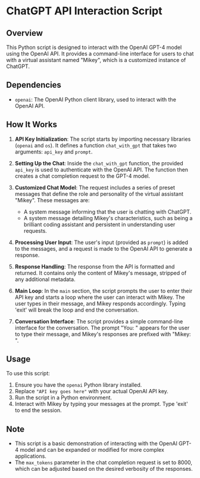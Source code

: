 # ChatGPT API Interaction Script

## Overview

This Python script is designed to interact with the OpenAI GPT-4 model using the OpenAI API. It provides a command-line interface for users to chat with a virtual assistant named "Mikey", which is a customized instance of ChatGPT.

## Dependencies

- `openai`: The OpenAI Python client library, used to interact with the OpenAI API.

## How It Works

1. **API Key Initialization**: The script starts by importing necessary libraries (`openai` and `os`). It defines a function `chat_with_gpt` that takes two arguments: `api_key` and `prompt`.

2. **Setting Up the Chat**: Inside the `chat_with_gpt` function, the provided `api_key` is used to authenticate with the OpenAI API. The function then creates a chat completion request to the GPT-4 model.

3. **Customized Chat Model**: The request includes a series of preset messages that define the role and personality of the virtual assistant "Mikey". These messages are:
    - A system message informing that the user is chatting with ChatGPT.
    - A system message detailing Mikey's characteristics, such as being a brilliant coding assistant and persistent in understanding user requests.

4. **Processing User Input**: The user's input (provided as `prompt`) is added to the messages, and a request is made to the OpenAI API to generate a response.

5. **Response Handling**: The response from the API is formatted and returned. It contains only the content of Mikey's message, stripped of any additional metadata.

6. **Main Loop**: In the `main` section, the script prompts the user to enter their API key and starts a loop where the user can interact with Mikey. The user types in their message, and Mikey responds accordingly. Typing 'exit' will break the loop and end the conversation.

7. **Conversation Interface**: The script provides a simple command-line interface for the conversation. The prompt "You: " appears for the user to type their message, and Mikey's responses are prefixed with "Mikey: ".

## Usage

To use this script:
1. Ensure you have the `openai` Python library installed.
2. Replace `"API key goes here"` with your actual OpenAI API key.
3. Run the script in a Python environment.
4. Interact with Mikey by typing your messages at the prompt. Type 'exit' to end the session.

## Note

- This script is a basic demonstration of interacting with the OpenAI GPT-4 model and can be expanded or modified for more complex applications.
- The `max_tokens` parameter in the chat completion request is set to 8000, which can be adjusted based on the desired verbosity of the responses.
